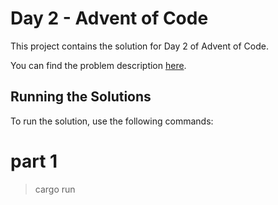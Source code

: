 # Day 2 - Advent of Code

This project contains the solution for Day 2 of Advent of Code. 

You can find the problem description [here](https://adventofcode.com/2024/day/2).

## Running the Solutions

To run the solution, use the following commands:

# part 1
> cargo run